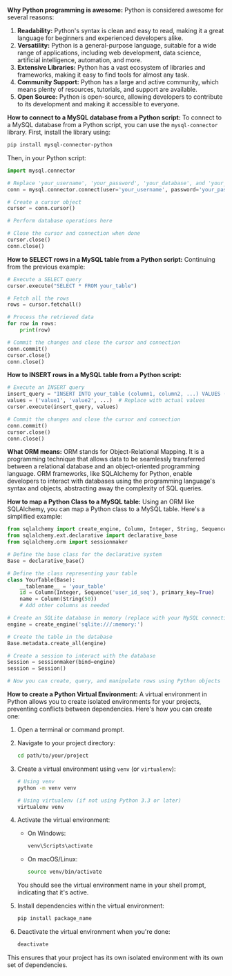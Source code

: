 **Why Python programming is awesome:**
Python is considered awesome for several reasons:
1. **Readability:** Python's syntax is clean and easy to read, making it a great language for beginners and experienced developers alike.
2. **Versatility:** Python is a general-purpose language, suitable for a wide range of applications, including web development, data science, artificial intelligence, automation, and more.
3. **Extensive Libraries:** Python has a vast ecosystem of libraries and frameworks, making it easy to find tools for almost any task.
4. **Community Support:** Python has a large and active community, which means plenty of resources, tutorials, and support are available.
5. **Open Source:** Python is open-source, allowing developers to contribute to its development and making it accessible to everyone.

**How to connect to a MySQL database from a Python script:**
To connect to a MySQL database from a Python script, you can use the `mysql-connector` library. First, install the library using:

```bash
pip install mysql-connector-python
```

Then, in your Python script:

```python
import mysql.connector

# Replace 'your_username', 'your_password', 'your_database', and 'your_host' with your MySQL credentials
conn = mysql.connector.connect(user='your_username', password='your_password', database='your_database', host='your_host')

# Create a cursor object
cursor = conn.cursor()

# Perform database operations here

# Close the cursor and connection when done
cursor.close()
conn.close()
```

**How to SELECT rows in a MySQL table from a Python script:**
Continuing from the previous example:

```python
# Execute a SELECT query
cursor.execute("SELECT * FROM your_table")

# Fetch all the rows
rows = cursor.fetchall()

# Process the retrieved data
for row in rows:
    print(row)

# Commit the changes and close the cursor and connection
conn.commit()
cursor.close()
conn.close()
```

**How to INSERT rows in a MySQL table from a Python script:**

```python
# Execute an INSERT query
insert_query = "INSERT INTO your_table (column1, column2, ...) VALUES (%s, %s, ...)"
values = ('value1', 'value2', ...)  # Replace with actual values
cursor.execute(insert_query, values)

# Commit the changes and close the cursor and connection
conn.commit()
cursor.close()
conn.close()
```

**What ORM means:**
ORM stands for Object-Relational Mapping. It is a programming technique that allows data to be seamlessly transferred between a relational database and an object-oriented programming language. ORM frameworks, like SQLAlchemy for Python, enable developers to interact with databases using the programming language's syntax and objects, abstracting away the complexity of SQL queries.

**How to map a Python Class to a MySQL table:**
Using an ORM like SQLAlchemy, you can map a Python class to a MySQL table. Here's a simplified example:

```python
from sqlalchemy import create_engine, Column, Integer, String, Sequence
from sqlalchemy.ext.declarative import declarative_base
from sqlalchemy.orm import sessionmaker

# Define the base class for the declarative system
Base = declarative_base()

# Define the class representing your table
class YourTable(Base):
    __tablename__ = 'your_table'
    id = Column(Integer, Sequence('user_id_seq'), primary_key=True)
    name = Column(String(50))
    # Add other columns as needed

# Create an SQLite database in memory (replace with your MySQL connection string)
engine = create_engine('sqlite:///:memory:')

# Create the table in the database
Base.metadata.create_all(engine)

# Create a session to interact with the database
Session = sessionmaker(bind=engine)
session = Session()

# Now you can create, query, and manipulate rows using Python objects
```

**How to create a Python Virtual Environment:**
A virtual environment in Python allows you to create isolated environments for your projects, preventing conflicts between dependencies. Here's how you can create one:

1. Open a terminal or command prompt.

2. Navigate to your project directory:

    ```bash
    cd path/to/your/project
    ```

3. Create a virtual environment using `venv` (or `virtualenv`):

    ```bash
    # Using venv
    python -m venv venv

    # Using virtualenv (if not using Python 3.3 or later)
    virtualenv venv
    ```

4. Activate the virtual environment:

    - On Windows:

        ```bash
        venv\Scripts\activate
        ```

    - On macOS/Linux:

        ```bash
        source venv/bin/activate
        ```

   You should see the virtual environment name in your shell prompt, indicating that it's active.

5. Install dependencies within the virtual environment:

    ```bash
    pip install package_name
    ```

6. Deactivate the virtual environment when you're done:

    ```bash
    deactivate
    ```

This ensures that your project has its own isolated environment with its own set of dependencies.